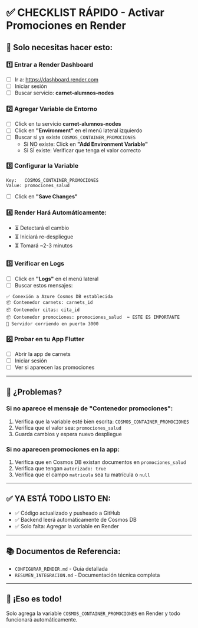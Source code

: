 # ✅ CHECKLIST RÁPIDO - Activar Promociones en Render

## 🎯 Solo necesitas hacer esto:

### 1️⃣ Entrar a Render Dashboard
- [ ] Ir a: https://dashboard.render.com
- [ ] Iniciar sesión
- [ ] Buscar servicio: **carnet-alumnos-nodes**

### 2️⃣ Agregar Variable de Entorno
- [ ] Click en tu servicio **carnet-alumnos-nodes**
- [ ] Click en **"Environment"** en el menú lateral izquierdo
- [ ] Buscar si ya existe `COSMOS_CONTAINER_PROMOCIONES`
  - Si NO existe: Click en **"Add Environment Variable"**
  - Si SÍ existe: Verificar que tenga el valor correcto

### 3️⃣ Configurar la Variable
```
Key:   COSMOS_CONTAINER_PROMOCIONES
Value: promociones_salud
```
- [ ] Click en **"Save Changes"**

### 4️⃣ Render Hará Automáticamente:
- ⏳ Detectará el cambio
- ⏳ Iniciará re-despliegue
- ⏳ Tomará ~2-3 minutos

### 5️⃣ Verificar en Logs
- [ ] Click en **"Logs"** en el menú lateral
- [ ] Buscar estos mensajes:
```
✅ Conexión a Azure Cosmos DB establecida
📦 Contenedor carnets: carnets_id
📦 Contenedor citas: cita_id
📦 Contenedor promociones: promociones_salud  ⬅️ ESTE ES IMPORTANTE
🚀 Servidor corriendo en puerto 3000
```

### 6️⃣ Probar en tu App Flutter
- [ ] Abrir la app de carnets
- [ ] Iniciar sesión
- [ ] Ver si aparecen las promociones

---

## 🚨 ¿Problemas?

### Si no aparece el mensaje de "Contenedor promociones":
1. Verifica que la variable esté bien escrita: `COSMOS_CONTAINER_PROMOCIONES`
2. Verifica que el valor sea: `promociones_salud`
3. Guarda cambios y espera nuevo despliegue

### Si no aparecen promociones en la app:
1. Verifica que en Cosmos DB existan documentos en `promociones_salud`
2. Verifica que tengan `autorizado: true`
3. Verifica que el campo `matricula` sea tu matrícula o `null`

---

## ✅ YA ESTÁ TODO LISTO EN:
- ✅ Código actualizado y pusheado a GitHub
- ✅ Backend leerá automáticamente de Cosmos DB
- ✅ Solo falta: Agregar la variable en Render

---

## 📚 Documentos de Referencia:
- `CONFIGURAR_RENDER.md` - Guía detallada
- `RESUMEN_INTEGRACION.md` - Documentación técnica completa

---

## 🎉 ¡Eso es todo!
Solo agrega la variable `COSMOS_CONTAINER_PROMOCIONES` en Render y todo funcionará automáticamente.
